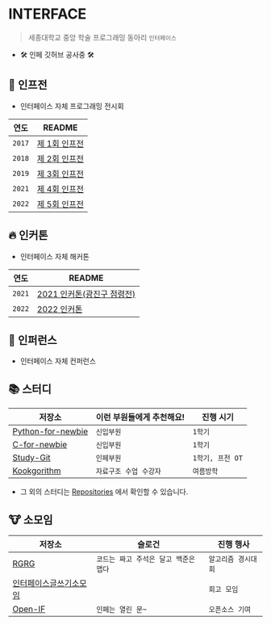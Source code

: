 # INTERFACE
> 세종대학교 중앙 학술 프로그래밍 동아리 `인터페이스`

- 🛠 인페 깃허브 공사중 🛠

## 🌊 인프전
- 인터페이스 자체 프로그래밍 전시회

| 연도 | README |
| :---: | --- |
| `2017` | [제 1회 인프전](https://github.com/sejonginterface/.github/tree/main/profile/if-programming-exhibition/2017/README.md) |
| `2018` | [제 2회 인프전](https://github.com/sejonginterface/.github/tree/main/profile/if-programming-exhibition/2018/README.md) | 
| `2019` | [제 3회 인프전](https://github.com/sejonginterface/.github/tree/main/profile/if-programming-exhibition/2019/README.md) |
| `2021` | [제 4회 인프전](#) |
| `2022` | [제 5회 인프전](https://github.com/sejonginterface/.github/tree/main/profile/if-programming-exhibition/2022/README.md) |

## 🔥 인커톤
- 인터페이스 자체 해커톤

| 연도 | README |
| :---: | --- |
| `2021` | [2021 인커톤(광진구 점령전)](https://github.com/sejonginterface/.github/tree/main/profile/interface_hackathon/2021/README.md) |
| `2022` | [2022 인커톤](https://github.com/sejonginterface/.github/tree/main/profile/interface_hackathon/2022/README.md) |

## 💖 인퍼런스
- 인터페이스 자체 컨퍼런스

## 📚 스터디

| 저장소 | 이런 부원들에게 추천해요! | 진행 시기 |
| --- | --- | --- |
| [Python-for-newbie](https://github.com/sejonginterface/Python-for-newbie) | `신입부원` | `1학기` |
| [C-for-newbie](https://github.com/sejonginterface/C-for-newbie) | `신입부원` | `1학기` |
| [Study-Git](https://github.com/sejonginterface/Study-Git) | `인페부원` | `1학기, 프전 OT` |
| [Kookgorithm](https://github.com/sejonginterface/Kookgorithm) | `자료구조 수업 수강자` | `여름방학` |

- 그 외의 스터디는 [Repositories](https://github.com/orgs/sejonginterface/repositories) 에서 확인할 수 있습니다.

## 🐮 소모임

| 저장소 | 슬로건 | 진행 행사 |
| --- | --- | --- |
| [RGRG](https://github.com/sejonginterface/RGRG) | `코드는 짜고 주석은 달고 백준은 맵다` | `알고리즘 경시대회` |
| [인터페이스글쓰기소모임](https://github.com/sejonginterface/InterfaceWritingCircle) |  | `회고 모임` |
| [Open-IF](https://github.com/sejonginterface/Open-IF) | `인페는 열린 문~` | `오픈소스 기여` | 
